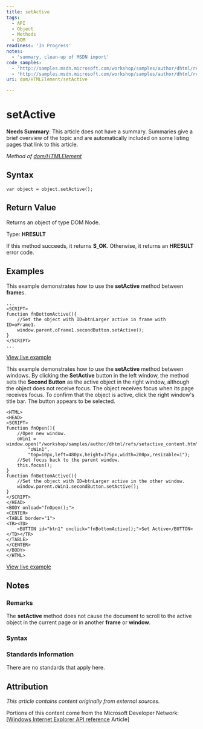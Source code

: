 ```yaml
---
title: setActive
tags:
  - API
  - Object
  - Methods
  - DOM
readiness: 'In Progress'
notes:
  - 'summary, clean-up of MSDN import'
code_samples:
  - 'http://samples.msdn.microsoft.com/workshop/samples/author/dhtml/refs/setActive.htm'
  - 'http://samples.msdn.microsoft.com/workshop/samples/author/dhtml/refs/setActive_2.htm'
uri: dom/HTMLElement/setActive

---
```

# setActive

**Needs Summary**: This article does not have a summary. Summaries give a brief overview of the topic and are automatically included on some listing pages that link to this article.

*Method of [dom/HTMLElement](/dom/HTMLElement)*

## Syntax

``` {.js}
var object = object.setActive();
```

## Return Value

Returns an object of type DOM Node.

Type: **HRESULT**

If this method succeeds, it returns **S\_OK**. Otherwise, it returns an **HRESULT** error code.

## Examples

This example demonstrates how to use the **setActive** method between **frame**s.

    ...
    <SCRIPT>
    function fnBottomActive(){
        //Set the object with ID=btnLarger active in frame with ID=oFrame1.
        window.parent.oFrame1.secondButton.setActive();
    }
    </SCRIPT>
    ...

[View live example](http://samples.msdn.microsoft.com/workshop/samples/author/dhtml/refs/setActive.htm)

This example demonstrates how to use the **setActive** method between windows. By clicking the **SetActive** button in the left window, the method sets the **Second Button** as the active object in the right window, although the object does not receive focus. The object receives focus when its page receives focus. To confirm that the object is active, click the right window's title bar. The button appears to be selected.

    <HTML>
    <HEAD>
    <SCRIPT>
    function fnOpen(){
        //Open new window.
        oWin1 = window.open("/workshop/samples/author/dhtml/refs/setactive_content.htm",
            "oWin1",
            "top=10px,left=480px,height=375px,width=200px,resizable=1");
        //Set focus back to the parent window.
        this.focus();
    }
    function fnBottomActive(){
        //Set the object with ID=btnLarger active in the other window.
        window.parent.oWin1.secondButton.setActive();
    }
    </SCRIPT>
    </HEAD>
    <BODY onload="fnOpen();">
    <CENTER>
    <TABLE border="1">
    <TR><TD>
        <BUTTON id="btn1" onclick="fnBottomActive();">Set Active</BUTTON></TD></TR>
    </TABLE>
    </CENTER>
    </BODY>
    </HTML>

[View live example](http://samples.msdn.microsoft.com/workshop/samples/author/dhtml/refs/setActive_2.htm)

## Notes

### Remarks

The **setActive** method does not cause the document to scroll to the active object in the current page or in another **frame** or **window**.

### Syntax

### Standards information

There are no standards that apply here.

## Attribution

*This article contains content originally from external sources.*

Portions of this content come from the Microsoft Developer Network: [[Windows Internet Explorer API reference](http://msdn.microsoft.com/en-us/library/ie/hh828809%28v=vs.85%29.aspx) Article]

